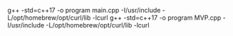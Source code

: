 g++ -std=c++17 -o program main.cpp  -I/usr/include -L/opt/homebrew/opt/curl/lib -lcurl
g++ -std=c++17 -o program MVP.cpp  -I/usr/include -L/opt/homebrew/opt/curl/lib -lcurl
